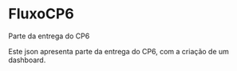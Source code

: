 # FluxoCP6
Parte da entrega do CP6

Este json apresenta parte da entrega do CP6, com a criação de um dashboard.
